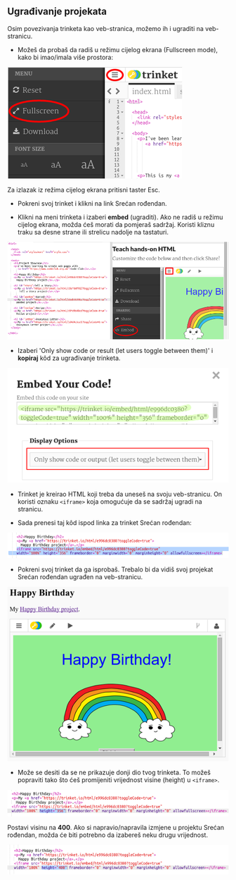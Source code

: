 ## Ugrađivanje projekata

Osim povezivanja trinketa kao veb-stranica, možemo ih i ugraditi na veb-stranicu.

+ Možeš da probaš da radiš u režimu cijelog ekrana (Fullscreen mode), kako bi imao/imala više prostora:

![screenshot](images/showcase-fullscreen.png)

Za izlazak iz režima cijelog ekrana pritisni taster Esc.

+ Pokreni svoj trinket i klikni na link Srećan rođendan.

+ Klikni na meni trinketa i izaberi **embed** (ugraditi). Ako ne radiš u režimu cijelog ekrana, možda ćeš morati da pomjeraš sadržaj. Koristi kliznu traku sa desne strane ili strelicu nadolje na tastaturi.

![screenshot](images/showcase-embed-code.png)

+ Izaberi 'Only show code or result (let users toggle between them)' i **kopiraj** kôd za ugrađivanje trinketa. 

![screenshot](images/showcase-embed.png)

+ Trinket je kreirao HTML koji treba da uneseš na svoju veb-stranicu. On koristi oznaku `<iframe>` koja omogućuje da se sadržaj ugradi na stranicu.

+ Sada prenesi taj kôd ispod linka za trinket Srećan rođendan:

![screenshot](images/showcase-paste-embed.png)

+ Pokreni svoj trinket da ga isprobaš. Trebalo bi da vidiš svoj projekat Srećan rođendan ugrađen na veb-stranicu. 

![screenshot](images/showcase-embed-output.png)

+ Može se desiti da se ne prikazuje donji dio tvog trinketa. To možeš popraviti tako što ćeš promijeniti vrijednost visine (height) u `<iframe>`. 

![screenshot](images/showcase-embed-height.png)

Postavi visinu na **400**. Ako si napravio/napravila izmjene u projektu Srećan rođendan, možda će biti potrebno da izabereš neku drugu vrijednost.

![screenshot](images/showcase-embed-fixed.png)